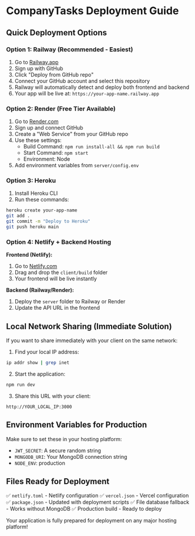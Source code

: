 # CompanyTasks Deployment Guide

## Quick Deployment Options

### Option 1: Railway (Recommended - Easiest)

1. Go to [Railway.app](https://railway.app)
2. Sign up with GitHub
3. Click "Deploy from GitHub repo"
4. Connect your GitHub account and select this repository
5. Railway will automatically detect and deploy both frontend and backend
6. Your app will be live at: `https://your-app-name.railway.app`

### Option 2: Render (Free Tier Available)

1. Go to [Render.com](https://render.com)
2. Sign up and connect GitHub
3. Create a "Web Service" from your GitHub repo
4. Use these settings:
   - Build Command: `npm run install-all && npm run build`
   - Start Command: `npm start`
   - Environment: Node
5. Add environment variables from `server/config.env`

### Option 3: Heroku

1. Install Heroku CLI
2. Run these commands:
```bash
heroku create your-app-name
git add .
git commit -m "Deploy to Heroku"
git push heroku main
```

### Option 4: Netlify + Backend Hosting

**Frontend (Netlify):**
1. Go to [Netlify.com](https://netlify.com)
2. Drag and drop the `client/build` folder
3. Your frontend will be live instantly

**Backend (Railway/Render):**
1. Deploy the `server` folder to Railway or Render
2. Update the API URL in the frontend

## Local Network Sharing (Immediate Solution)

If you want to share immediately with your client on the same network:

1. Find your local IP address:
```bash
ip addr show | grep inet
```

2. Start the application:
```bash
npm run dev
```

3. Share this URL with your client:
```
http://YOUR_LOCAL_IP:3000
```

## Environment Variables for Production

Make sure to set these in your hosting platform:
- `JWT_SECRET`: A secure random string
- `MONGODB_URI`: Your MongoDB connection string
- `NODE_ENV`: production

## Files Ready for Deployment

✅ `netlify.toml` - Netlify configuration
✅ `vercel.json` - Vercel configuration  
✅ `package.json` - Updated with deployment scripts
✅ File database fallback - Works without MongoDB
✅ Production build - Ready to deploy

Your application is fully prepared for deployment on any major hosting platform!
